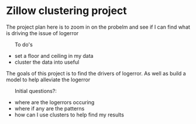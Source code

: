<h1>Zillow clustering project</h1>
<p>The project plan here is to zoom in on the probelm and see if I can find what is driving the issue of logerror</p>
<ul>
<p>To do's</p>
<li>set a floor and ceiling in my data</li>
<li>cluster the data into useful</li>
</ul>
<p>
The goals of this project is to find the drivers of logerror. As well as build a model to help alleviate the logerror
</p>

<ul>
<p>Initial questions?:</p>
<li>where are the logerrors occuring</li>
<li>where if any are the patterns</li>
<li>how can I use clusters to help find my results</li>
<ul>